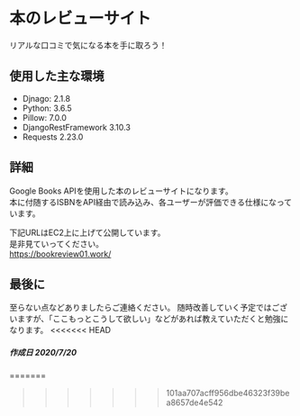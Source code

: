 # 本のレビューサイト
リアルな口コミで気になる本を手に取ろう！

## 使用した主な環境
- Djnago: 2.1.8
- Python: 3.6.5
- Pillow: 7.0.0
- DjangoRestFramework 3.10.3
- Requests 2.23.0

## 詳細

Google Books APIを使用した本のレビューサイトになります。<br>
本に付随するISBNをAPI経由で読み込み、各ユーザーが評価できる仕様になっています。<br>

下記URLはEC2上に上げて公開しています。<br>
是非見ていってください。<br>
https://bookreview01.work/

## 最後に
至らない点などありましたらご連絡ください。
随時改善していく予定ではございますが、「ここもっとこうして欲しい」などがあれば教えていただくと勉強になります。
<<<<<<< HEAD

##### 作成日 2020/7/20
=======
>>>>>>> 101aa707acff956dbe46323f39bea8657de4e542

